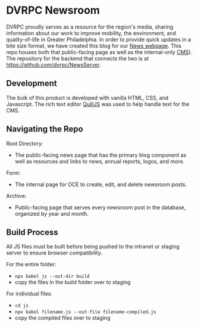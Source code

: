 # DVRPC Newsroom

DVRPC proudly serves as a resource for the region's media, sharing information about our work to improve mobility, the environment, and quality-of-life in Greater Philadelphia. In order to provide quick updates in a bite size format, we have created this blog for our <a href="https://www.dvrpc.org/News/">News webpage</a>. This repo houses both that public-facing page as well as the internal-only <a href="http://intranet.dvrpc.org/News/">CMS</a>). The repository for the backend that connects the two is at <https://github.com/dvrpc/NewsServer>.

## Development

The bulk of this product is developed with vanilla HTML, CSS, and Javascript. The rich text editor <a href="https://quilljs.com/">QuillJS</a> was used to help handle text for the CMS.

## Navigating the Repo

Root Directory:
- The public-facing news page that has the primary blog component as well as resources and links to news, annual reports, logos, and more.

Form:
- The internal page for OCE to create, edit, and delete newsroom posts.

Archive:
- Public-facing page that serves every newsroom post in the database, organized by year and month.

## Build Process

All JS files must be built before being pushed to the intranet or staging server to ensure browser compatibility.

For the entire folder:
- `npx babel js --out-dir build`
- copy the files in the build folder over to staging

For individual files:
- `cd js`
- `npx babel filename.js --out-file filename-compiled.js`
- copy the compiled files over to staging
